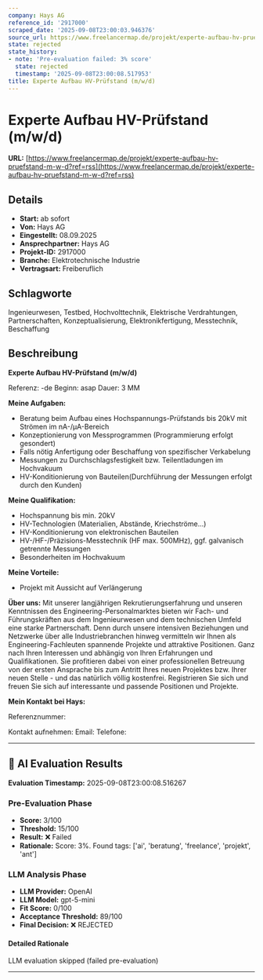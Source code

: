 ```yaml
---
company: Hays AG
reference_id: '2917000'
scraped_date: '2025-09-08T23:00:03.946376'
source_url: https://www.freelancermap.de/projekt/experte-aufbau-hv-pruefstand-m-w-d?ref=rss
state: rejected
state_history:
- note: 'Pre-evaluation failed: 3% score'
  state: rejected
  timestamp: '2025-09-08T23:00:08.517953'
title: Experte Aufbau HV-Prüfstand (m/w/d)
---
```



# Experte Aufbau HV-Prüfstand (m/w/d)
**URL:** [https://www.freelancermap.de/projekt/experte-aufbau-hv-pruefstand-m-w-d?ref=rss](https://www.freelancermap.de/projekt/experte-aufbau-hv-pruefstand-m-w-d?ref=rss)
## Details
- **Start:** ab sofort
- **Von:** Hays AG
- **Eingestellt:** 08.09.2025
- **Ansprechpartner:** Hays AG
- **Projekt-ID:** 2917000
- **Branche:** Elektrotechnische Industrie
- **Vertragsart:** Freiberuflich

## Schlagworte
Ingenieurwesen, Testbed, Hochvolttechnik, Elektrische Verdrahtungen, Partnerschaften, Konzeptualisierung, Elektronikfertigung, Messtechnik, Beschaffung

## Beschreibung
**Experte Aufbau HV-Prüfstand (m/w/d)**

Referenz: -de
Beginn: asap
Dauer: 3 MM

**Meine Aufgaben:**

- Beratung beim Aufbau eines Hochspannungs-Prüfstands bis 20kV mit Strömen im nA-/µA-Bereich
- Konzeptionierung von Messprogrammen (Programmierung erfolgt gesondert)
- Falls nötig Anfertigung oder Beschaffung von spezifischer Verkabelung
- Messungen zu Durchschlagsfestigkeit bzw. Teilentladungen im Hochvakuum
- HV-Konditionierung von Bauteilen(Durchführung der Messungen erfolgt durch den Kunden)

**Meine Qualifikation:**

- Hochspannung bis min. 20kV
- HV-Technologien (Materialien, Abstände, Kriechströme...)
- HV-Konditionierung von elektronischen Bauteilen
- HV-/HF-/Präzisions-Messtechnik (HF max. 500MHz), ggf. galvanisch getrennte Messungen
- Besonderheiten im Hochvakuum

**Meine Vorteile:**

- Projekt mit Aussicht auf Verlängerung

**Über uns:**
Mit unserer langjährigen Rekrutierungserfahrung und unseren Kenntnissen des Engineering-Personalmarktes bieten wir Fach- und Führungskräften aus dem Ingenieurwesen und dem technischen Umfeld eine starke Partnerschaft. Denn durch unsere intensiven Beziehungen und Netzwerke über alle Industriebranchen hinweg vermitteln wir Ihnen als Engineering-Fachleuten spannende Projekte und attraktive Positionen. Ganz nach Ihren Interessen und abhängig von Ihren Erfahrungen und Qualifikationen.
Sie profitieren dabei von einer professionellen Betreuung von der ersten Ansprache bis zum Antritt Ihres neuen Projektes bzw. Ihrer neuen Stelle - und das natürlich völlig kostenfrei.
Registrieren Sie sich und freuen Sie sich auf interessante und passende Positionen und Projekte.

**Mein Kontakt bei Hays:**

Referenznummer:

Kontakt aufnehmen:
Email:
Telefone:

---

## 🤖 AI Evaluation Results

**Evaluation Timestamp:** 2025-09-08T23:00:08.516267

### Pre-Evaluation Phase
- **Score:** 3/100
- **Threshold:** 15/100
- **Result:** ❌ Failed
- **Rationale:** Score: 3%. Found tags: ['ai', 'beratung', 'freelance', 'projekt', 'ant']

### LLM Analysis Phase
- **LLM Provider:** OpenAI
- **LLM Model:** gpt-5-mini
- **Fit Score:** 0/100
- **Acceptance Threshold:** 89/100
- **Final Decision:** ❌ REJECTED

#### Detailed Rationale
LLM evaluation skipped (failed pre-evaluation)

---
